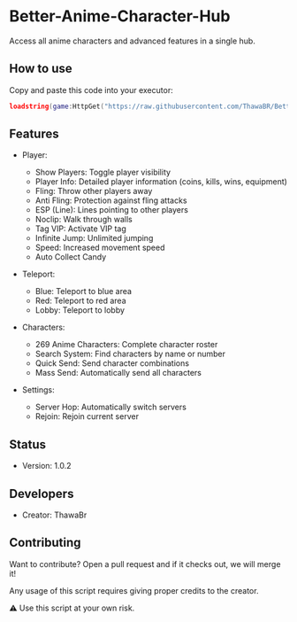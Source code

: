 # Better-Anime-Character-Hub

Access all anime characters and advanced features in a single hub.

## How to use

Copy and paste this code into your executor:

```lua
loadstring(game:HttpGet("https://raw.githubusercontent.com/ThawaBR/Better-Anime-Character-Hub/main/source"))()
```

## Features
- Player:
  - Show Players: Toggle player visibility
  - Player Info: Detailed player information (coins, kills, wins, equipment)
  - Fling: Throw other players away
  - Anti Fling: Protection against fling attacks
  - ESP (Line): Lines pointing to other players
  - Noclip: Walk through walls
  - Tag VIP: Activate VIP tag
  - Infinite Jump: Unlimited jumping
  - Speed: Increased movement speed
  - Auto Collect Candy

- Teleport:
  - Blue: Teleport to blue area
  - Red: Teleport to red area
  - Lobby: Teleport to lobby

- Characters:
  - 269 Anime Characters: Complete character roster
  - Search System: Find characters by name or number
  - Quick Send: Send character combinations
  - Mass Send: Automatically send all characters

- Settings:
  - Server Hop: Automatically switch servers
  - Rejoin: Rejoin current server

## Status
- Version: 1.0.2

## Developers
- Creator: ThawaBr

## Contributing
Want to contribute? Open a pull request and if it checks out, we will merge it!

Any usage of this script requires giving proper credits to the creator.

⚠️ Use this script at your own risk.
